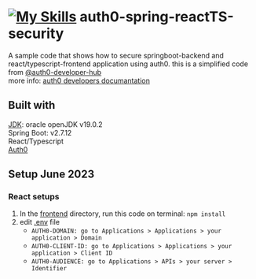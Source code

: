 # [![My Skills](https://skillicons.dev/icons?i=java,react)](https://skillicons.dev) auth0-spring-reactTS-security
A sample code that shows how to secure springboot-backend and react/typescript-frontend application using auth0.
this is a simplified code from [@auth0-developer-hub](https://github.com/auth0-developer-hub)
<br/> more info: [auth0 developers documantation](https://developer.auth0.com/resources/code-samples/full-stack/hello-world/basic-role-based-access-control/spa/react-javascript/spring-java#quick-auth-0-set-up) 
## Built with
<a href="https://www.oracle.com/java/technologies/javase/jdk19-archive-downloads.html">JDK<a/>: oracle openJDK v19.0.2
<br/>
Spring Boot: v2.7.12
<br/>
React/Typescript
<br/>
<a href="https://auth0.com">Auth0<a/>
## Setup June 2023
### React setups
1. In the [frontend](https://github.com/errixed/auth0-spring-reactTS-security/tree/main/frontend) directory, run this code on terminal:
`npm install`
2. edit [.env](https://github.com/errixed/auth0-spring-reactTS-security/blob/main/frontend/.env) file
   * `AUTH0-DOMAIN: go to Applications > Applications > your application > Domain`
   * `AUTH0-CLIENT-ID: go to Applications > Applications > your application > Client ID`
   * `AUTH0-AUDIENCE: go to Applications > APIs > your server > Identifier`
